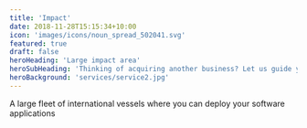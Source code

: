 ```yaml
---
title: 'Impact'
date: 2018-11-28T15:15:34+10:00
icon: 'images/icons/noun_spread_502041.svg'
featured: true
draft: false
heroHeading: 'Large impact area'
heroSubHeading: 'Thinking of acquiring another business? Let us guide you through the process.'
heroBackground: 'services/service2.jpg'
---
```


A large fleet of international vessels where you can deploy your software applications